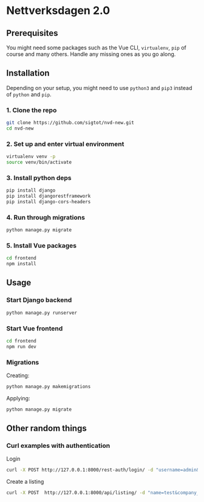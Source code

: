 # Nettverksdagen 2.0

## Prerequisites
You might need some packages such as the Vue CLI, `virtualenv`, `pip` of course and many others. Handle any missing ones as you go along.

## Installation
Depending on your setup, you might need to use `python3` and `pip3` instead of `python` and `pip`.
### 1. Clone the repo
```bash
git clone https://github.com/sigtot/nvd-new.git
cd nvd-new
```

### 2. Set up and enter virtual environment
```bash
virtualenv venv -p
source venv/bin/activate
```

### 3. Install python deps
```bash
pip install django
pip install djangorestframework
pip install django-cors-headers
```

### 4. Run through migrations
```bash
python manage.py migrate
```

### 5. Install Vue packages
```bash
cd frontend
npm install
```

## Usage
### Start Django backend
```bash
python manage.py runserver
```
### Start Vue frontend
```bash
cd frontend
npm run dev
```

### Migrations
Creating:
```bash
python manage.py makemigrations
```
Applying:
```bash
python manage.py migrate
```
## Other random things

### Curl examples with authentication
Login
```bash
curl -X POST http://127.0.0.1:8000/rest-auth/login/ -d "username=admin&password=1234"
```

Create a listing
```bash
curl -X POST  http://127.0.0.1:8000/api/listing/ -d "name=test&company_name=test company" -H 'Authorization: Token c56ddd032e56280827fdf4c7c2d5ab338c1a1133'
``` 
